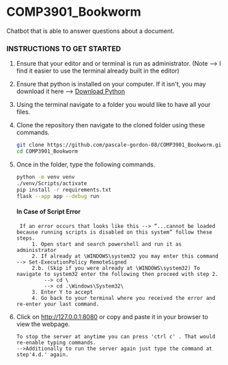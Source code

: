 # COMP3901_Bookworm
Chatbot that is able to answer questions about a document.

### INSTRUCTIONS TO GET STARTED
1. Ensure that your editor and or terminal is run as administrator. (Note --> I find it easier to use the terminal already built in the editor)
2. Ensure that python is installed on your computer. If it isn't, you may download it here --> [Download Python](https://www.python.org/downloads/) 
3. Using the terminal navigate to a folder you would like to have all your files.
4. Clone the repository then navigate to the cloned folder using these commands.
    ```bash
    git clone https://github.com/pascale-gordon-08/COMP3901_Bookworm.git
    cd COMP3901_Bookworm
    ```
5. Once in the folder, type the following commands.
    ```bash
    python -m venv venv
    ./venv/Scripts/activate
    pip install -r requirements.txt
    flask --app app --debug run
    ```
    #### In Case of Script Error
    
        If an error occurs that looks like this --> “...cannot be loaded because running scripts is disabled on this system” follow these steps.
            1. Open start and search powershell and run it as administrator
            2. If already at \WINDOWS\system32 you may enter this command --> Set-ExecutionPolicy RemoteSigned
            2.b. (Skip if you were already at \WINDOWS\system32) To navigate to system32 enter the following then proceed with step 2.
                --> cd \
                --> cd .\Windows\System32\
            3. Enter Y to accept
            4. Go back to your terminal where you received the error and re-enter your last command.
       
6. Click on http://127.0.0.1:8080 or copy and paste it in your browser to view the webpage.
    ```
    To stop the server at anytime you can press 'ctrl c' . That would re-enable typing commands.
    -->Additionally to run the server again just type the command at step'4.d.' again.
   ```
